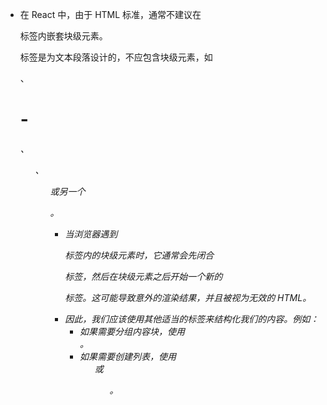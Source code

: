 - 在 React 中，由于 HTML 标准，通常不建议在 <p> 标签内嵌套块级元素。<p> 标签是为文本段落设计的，不应包含块级元素，如 <div>、<h1> - <h6>、<ul>、<ol> 或另一个 <p>。
	- 当浏览器遇到  <p>  标签内的块级元素时，它通常会先闭合 <p> 标签，然后在块级元素之后开始一个新的 <p> 标签。这可能导致意外的渲染结果，并且被视为无效的 HTML。
	- 因此，我们应该使用其他适当的标签来结构化我们的内容。例如：
		- 如果需要分组内容块，使用 <div>。
		- 如果需要创建列表，使用 <ul> 或 <ol>。